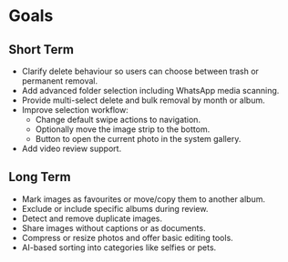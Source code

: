 # Goals

## Short Term
- Clarify delete behaviour so users can choose between trash or permanent removal.
- Add advanced folder selection including WhatsApp media scanning.
- Provide multi-select delete and bulk removal by month or album.
- Improve selection workflow:
  - Change default swipe actions to navigation.
  - Optionally move the image strip to the bottom.
  - Button to open the current photo in the system gallery.
- Add video review support.

## Long Term
- Mark images as favourites or move/copy them to another album.
- Exclude or include specific albums during review.
- Detect and remove duplicate images.
- Share images without captions or as documents.
- Compress or resize photos and offer basic editing tools.
- AI-based sorting into categories like selfies or pets.
